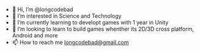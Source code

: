 - 👋 Hi, I’m @longcodebad
- 👀 I’m interested in Science and Technology
- 🌱 I’m currently learning to developt games with 1 year in Unity
- 💞️ I’m looking to learn to build games whenther its 2D/3D cross platform, Android and more
- 📫 How to reach me longcodebad@gmail.com

<!---
longcodebad/longcodebad is a ✨ special ✨ repository because its `README.md` (this file) appears on your GitHub profile.
You can click the Preview link to take a look at your changes.
--->
